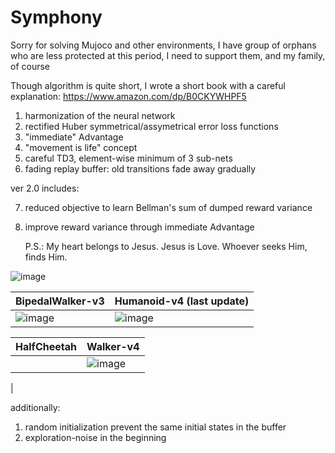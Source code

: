 # Symphony


Sorry for solving Mujoco and other environments, I have group of orphans who are less protected at this period, I need to support them, and my family, of course

Though algorithm is quite short, I wrote a short book with a careful explanation: https://www.amazon.com/dp/B0CKYWHPF5

1. harmonization of the neural network
2. rectified Huber symmetrical/assymetrical error loss functions
3. "immediate" Advantage
4. "movement is life" concept
5. careful TD3, element-wise minimum of 3 sub-nets
6. fading replay buffer: old transitions fade away gradually

ver 2.0 includes:

7. reduced objective to learn Bellman's sum of dumped reward variance
8. improve reward variance through immediate Advantage

   P.S.: My heart belongs to Jesus. Jesus is Love. Whoever seeks Him, finds Him.

![image](https://github.com/timurgepard/Simphony/assets/13238473/864a23b6-a2c8-4e83-b69c-497c4cd662c1)

| BipedalWalker-v3  | Humanoid-v4 (last update) |
| ------------- | ------------- |
| ![image](https://github.com/timurgepard/Simphony/assets/13238473/6c06b33b-5ea1-4443-8431-9bcf234e9167)  |  ![image](https://github.com/timurgepard/Simphony/assets/13238473/8684839b-bb1e-4b75-81f3-ad18751573cf) |

|  HalfCheetah | Walker-v4 |
| ------------- | ------------- |
|   | ![image](https://github.com/timurgepard/Simphony/assets/13238473/4fd1214a-d661-44c9-87b3-d7925b39862e)
 |







   
   additionally:
1. random initialization prevent the same initial states in the buffer
2. exploration-noise in the beginning

   
